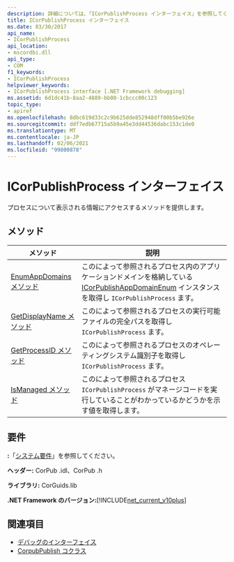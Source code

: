 ```yaml
---
description: 詳細については、「ICorPublishProcess インターフェイス」を参照してください。
title: ICorPublishProcess インターフェイス
ms.date: 03/30/2017
api_name:
- ICorPublishProcess
api_location:
- mscordbi.dll
api_type:
- COM
f1_keywords:
- ICorPublishProcess
helpviewer_keywords:
- ICorPublishProcess interface [.NET Framework debugging]
ms.assetid: 6d1dc41b-8aa2-4889-bb00-1cbccc00c123
topic_type:
- apiref
ms.openlocfilehash: 8dbc619d33c2c9b625dde852948dff00b5be926e
ms.sourcegitcommit: ddf7edb67715a5b9a45e3dd44536dabc153c1de0
ms.translationtype: MT
ms.contentlocale: ja-JP
ms.lasthandoff: 02/06/2021
ms.locfileid: "99800878"
---
```

# <a name="icorpublishprocess-interface"></a>ICorPublishProcess インターフェイス

プロセスについて表示される情報にアクセスするメソッドを提供します。  
  
## <a name="methods"></a>メソッド  
  
|メソッド|説明|  
|------------|-----------------|  
|[EnumAppDomains メソッド](icorpublishprocess-enumappdomains-method.md)|このによって参照されるプロセス内のアプリケーションドメインを格納している [ICorPublishAppDomainEnum](icorpublishappdomainenum-interface.md) インスタンスを取得し `ICorPublishProcess` ます。|  
|[GetDisplayName メソッド](icorpublishprocess-getdisplayname-method.md)|このによって参照されるプロセスの実行可能ファイルの完全パスを取得し `ICorPublishProcess` ます。|  
|[GetProcessID メソッド](icorpublishprocess-getprocessid-method.md)|このによって参照されるプロセスのオペレーティングシステム識別子を取得し `ICorPublishProcess` ます。|  
|[IsManaged メソッド](icorpublishprocess-ismanaged-method.md)|このによって参照されるプロセス `ICorPublishProcess` がマネージコードを実行していることがわかっているかどうかを示す値を取得します。|  
  
## <a name="requirements"></a>要件  

 **:**「[システム要件](../../get-started/system-requirements.md)」を参照してください。  
  
 **ヘッダー:** CorPub .idl、CorPub .h  
  
 **ライブラリ:** CorGuids.lib  
  
 **.NET Framework のバージョン:**[!INCLUDE[net_current_v10plus](../../../../includes/net-current-v10plus-md.md)]  
  
## <a name="see-also"></a>関連項目

- [デバッグのインターフェイス](debugging-interfaces.md)
- [CorpubPublish コクラス](corpubpublish-coclass.md)
